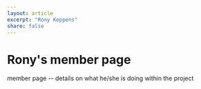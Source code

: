 ```yaml
---
layout: article
excerpt: "Rony Keppens"
share: false
---
```


# Rony's member page
member page -- details on what he/she is doing within the project
